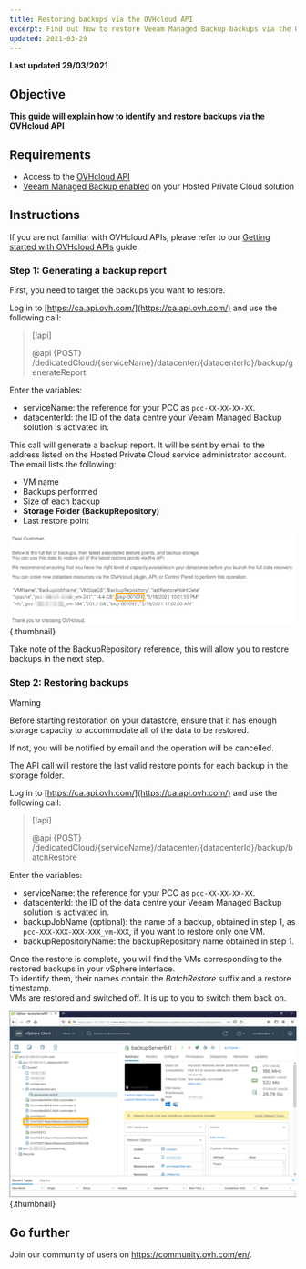 ```yaml
---
title: Restoring backups via the OVHcloud API
excerpt: Find out how to restore Veeam Managed Backup backups via the OVHcloud API
updated: 2021-03-29
---
```


**Last updated 29/03/2021**

## Objective

**This guide will explain how to identify and restore backups via the OVHcloud API**

## Requirements

- Access to the [OVHcloud API](https://ca.api.ovh.com/)
- [Veeam Managed Backup enabled](/pages/hosted_private_cloud/hosted_private_cloud_powered_by_vmware/veeam_backup_as_a_service) on your Hosted Private Cloud solution

## Instructions

If you are not familiar with OVHcloud APIs, please refer to our [Getting started with OVHcloud APIs](/pages/manage_and_operate/api/first-steps) guide.

### Step 1: Generating a backup report

First, you need to target the backups you want to restore.

Log in to [https://ca.api.ovh.com/](https://ca.api.ovh.com/) and use the following call:

> [!api]
>
> @api {POST} /dedicatedCloud/{serviceName}/datacenter/{datacenterId}/backup/generateReport

Enter the variables:

- serviceName: the reference for your PCC as `pcc-XX-XX-XX-XX`.
- datacenterId: the ID of the data centre your Veeam Managed Backup solution is activated in.

This call will generate a backup report. It will be sent by email to the address listed on the Hosted Private Cloud service administrator account.
<br>The email lists the following:

- VM name
- Backups performed
- Size of each backup
- **Storage Folder (BackupRepository)**
- Last restore point

![email](images/backup-report-email2.png){.thumbnail}

Take note of the BackupRepository reference, this will allow you to restore backups in the next step.

### Step 2: Restoring backups

> [!warning]
>
> Before starting restoration on your datastore, ensure that it has enough storage capacity to accommodate all of the data to be restored.
>
> If not, you will be notified by email and the operation will be cancelled.

The API call will restore the last valid restore points for each backup in the storage folder.

Log in to [https://ca.api.ovh.com/](https://ca.api.ovh.com/) and use the following call:

> [!api]
>
> @api {POST} /dedicatedCloud/{serviceName}/datacenter/{datacenterId}/backup/batchRestore
>

Enter the variables:

- serviceName: the reference for your PCC as `pcc-XX-XX-XX-XX`.
- datacenterId: the ID of the data centre your Veeam Managed Backup solution is activated in.
- backupJobName (optional): the name of a backup, obtained in step 1, as `pcc-XXX-XXX-XXX-XXX_vm-XXX`, if you want to restore only one VM.
- backupRepositoryName: the backupRepository name obtained in step 1.

Once the restore is complete, you will find the VMs corresponding to the restored backups in your vSphere interface.
<br>To identify them, their names contain the *BatchRestore* suffix and a restore timestamp.
<br>VMs are restored and switched off. It is up to you to switch them back on.

![vSphere](images/vcenter2.png){.thumbnail}

## Go further

Join our community of users on <https://community.ovh.com/en/>.
